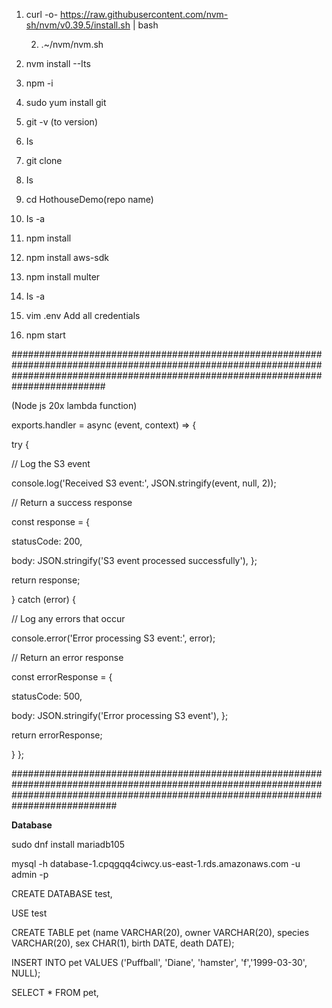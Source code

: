 1. curl -o- https://raw.githubusercontent.com/nvm-sh/nvm/v0.39.5/install.sh | bash

    2. .~/nvm/nvm.sh

3. nvm install --Its

4. npm -i

5. sudo yum install git

6. git -v (to version)

7. Is

8. git clone 

9. Is

10. cd HothouseDemo(repo name)

11. Is -a
12. npm install

13. npm install aws-sdk

14. npm install multer

15. Is -a

16. vim .env
        Add all credentials 

17. npm start

#########################################################################################################################################################################################

(Node js 20x lambda function)

exports.handler = async (event, context) => {

try {

// Log the S3 event

console.log('Received S3 event:', JSON.stringify(event, null, 2));

// Return a success response

const response = {

statusCode: 200,

body: JSON.stringify('S3 event processed successfully'), };

return response;

} catch (error) {

// Log any errors that occur

console.error('Error processing S3 event:', error);

// Return an error response

const errorResponse = {

statusCode: 500,

body: JSON.stringify('Error processing S3 event'), };

return errorResponse;

}
};

###########################################################################################################################################################################################

**Database**

sudo dnf install mariadb105

mysql -h database-1.cpqgqq4ciwcy.us-east-1.rds.amazonaws.com -u admin -p

CREATE DATABASE test,

USE test

CREATE TABLE pet (name VARCHAR(20), owner VARCHAR(20), species VARCHAR(20), sex CHAR(1), birth DATE, death DATE);

INSERT INTO pet VALUES ('Puffball', 'Diane', 'hamster', 'f','1999-03-30', NULL);

SELECT * FROM pet,
